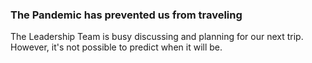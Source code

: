 ### The Pandemic has prevented us from traveling

The Leadership Team is busy discussing and planning for our next trip. However, it's not possible to predict when it
will be. 
